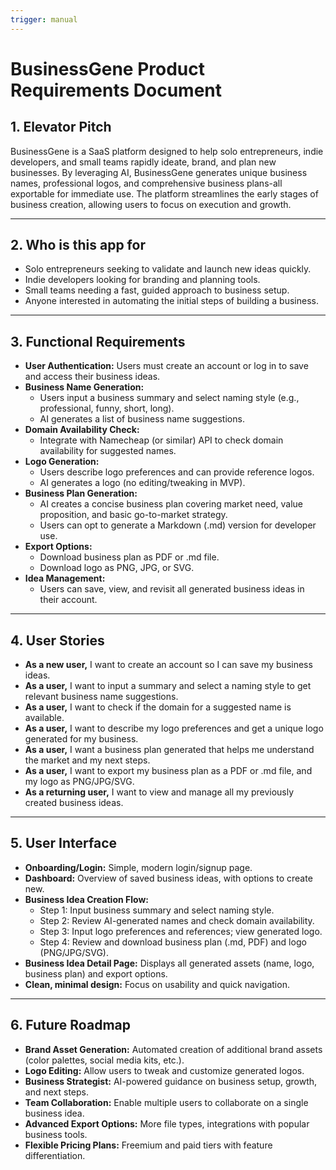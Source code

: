 ```yaml
---
trigger: manual
---
```


# BusinessGene Product Requirements Document

## 1. Elevator Pitch

BusinessGene is a SaaS platform designed to help solo entrepreneurs, indie developers, and small teams rapidly ideate, brand, and plan new businesses. By leveraging AI, BusinessGene generates unique business names, professional logos, and comprehensive business plans-all exportable for immediate use. The platform streamlines the early stages of business creation, allowing users to focus on execution and growth.

---

## 2. Who is this app for

- Solo entrepreneurs seeking to validate and launch new ideas quickly.
- Indie developers looking for branding and planning tools.
- Small teams needing a fast, guided approach to business setup.
- Anyone interested in automating the initial steps of building a business.

---

## 3. Functional Requirements

- **User Authentication:** Users must create an account or log in to save and access their business ideas.
- **Business Name Generation:**
  - Users input a business summary and select naming style (e.g., professional, funny, short, long).
  - AI generates a list of business name suggestions.
- **Domain Availability Check:**
  - Integrate with Namecheap (or similar) API to check domain availability for suggested names.
- **Logo Generation:**
  - Users describe logo preferences and can provide reference logos.
  - AI generates a logo (no editing/tweaking in MVP).
- **Business Plan Generation:**
  - AI creates a concise business plan covering market need, value proposition, and basic go-to-market strategy.
  - Users can opt to generate a Markdown (.md) version for developer use.
- **Export Options:**
  - Download business plan as PDF or .md file.
  - Download logo as PNG, JPG, or SVG.
- **Idea Management:**
  - Users can save, view, and revisit all generated business ideas in their account.

---

## 4. User Stories

- **As a new user,** I want to create an account so I can save my business ideas.
- **As a user,** I want to input a summary and select a naming style to get relevant business name suggestions.
- **As a user,** I want to check if the domain for a suggested name is available.
- **As a user,** I want to describe my logo preferences and get a unique logo generated for my business.
- **As a user,** I want a business plan generated that helps me understand the market and my next steps.
- **As a user,** I want to export my business plan as a PDF or .md file, and my logo as PNG/JPG/SVG.
- **As a returning user,** I want to view and manage all my previously created business ideas.

---

## 5. User Interface

- **Onboarding/Login:** Simple, modern login/signup page.
- **Dashboard:** Overview of saved business ideas, with options to create new.
- **Business Idea Creation Flow:**
  - Step 1: Input business summary and select naming style.
  - Step 2: Review AI-generated names and check domain availability.
  - Step 3: Input logo preferences and references; view generated logo.
  - Step 4: Review and download business plan (.md, PDF) and logo (PNG/JPG/SVG).
- **Business Idea Detail Page:** Displays all generated assets (name, logo, business plan) and export options.
- **Clean, minimal design:** Focus on usability and quick navigation.

---

## 6. Future Roadmap

- **Brand Asset Generation:** Automated creation of additional brand assets (color palettes, social media kits, etc.).
- **Logo Editing:** Allow users to tweak and customize generated logos.
- **Business Strategist:** AI-powered guidance on business setup, growth, and next steps.
- **Team Collaboration:** Enable multiple users to collaborate on a single business idea.
- **Advanced Export Options:** More file types, integrations with popular business tools.
- **Flexible Pricing Plans:** Freemium and paid tiers with feature differentiation.